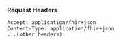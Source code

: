 **Request Headers**

~~~
Accept: application/fhir+json
Content-Type: application/fhir+json
...(other headers)
~~~
